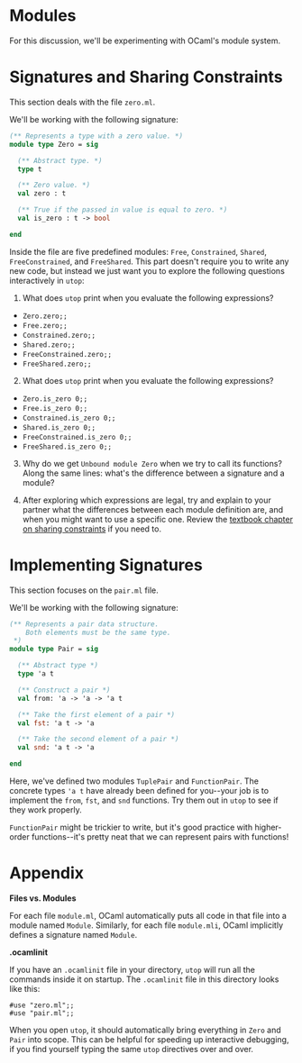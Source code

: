 # Modules 

For this discussion, we'll be experimenting with OCaml's module system.

# Signatures and Sharing Constraints

This section deals with the file `zero.ml`.

We'll be working with the following signature:

```ocaml
(** Represents a type with a zero value. *)
module type Zero = sig

  (** Abstract type. *)
  type t

  (** Zero value. *)
  val zero : t

  (** True if the passed in value is equal to zero. *)
  val is_zero : t -> bool

end
```

Inside the file are five predefined modules: `Free`, `Constrained`,
`Shared`, `FreeConstrained`, and `FreeShared`. This part doesn't require
you to write any new code, but instead we just want you to explore
the following questions interactively in `utop`:

1. What does `utop` print when you evaluate the following expressions?
  - `Zero.zero;;`
  - `Free.zero;;`
  - `Constrained.zero;;`
  - `Shared.zero;;`
  - `FreeConstrained.zero;;`
  - `FreeShared.zero;;`

2. What does `utop` print when you evaluate the following expressions?
  - `Zero.is_zero 0;;`
  - `Free.is_zero 0;;`
  - `Constrained.is_zero 0;;`
  - `Shared.is_zero 0;;`
  - `FreeConstrained.is_zero 0;;`
  - `FreeShared.is_zero 0;;`

3. Why do we get `Unbound module Zero` when we try to call its functions?
   Along the same lines: what's the difference between a signature and a module?

4. After exploring which expressions are legal, try and explain to your
   partner what the differences between each module definition are, and
   when you might want to use a specific one. Review the
   [textbook chapter on sharing constraints][1] if you need to.

#  Implementing Signatures

This section focuses on the `pair.ml` file.

We'll be working with the following signature:

```ocaml
(** Represents a pair data structure.
    Both elements must be the same type.
 *)
module type Pair = sig

  (** Abstract type *)
  type 'a t

  (** Construct a pair *)
  val from: 'a -> 'a -> 'a t

  (** Take the first element of a pair *)
  val fst: 'a t -> 'a

  (** Take the second element of a pair *)
  val snd: 'a t -> 'a

end
```

Here, we've defined two modules `TuplePair` and `FunctionPair`.
The concrete types `'a t` have already been defined for you--your
job is to implement the `from`, `fst`, and `snd` functions. Try
them out in `utop` to see if they work properly.

`FunctionPair` might be trickier to write, but it's good practice with
higher-order functions--it's pretty neat that we can represent pairs
with functions!

# Appendix

**Files vs. Modules**

For each file `module.ml`, OCaml automatically puts all code in that file into
a module named `Module`. Similarly, for each file `module.mli`, OCaml implicitly
defines a signature named `Module`.

**.ocamlinit**

If you have an `.ocamlinit` file in your directory, `utop` will run all the commands
inside it on startup. The `.ocamlinit` file in this directory looks like this:

```
#use "zero.ml";;
#use "pair.ml";;
```

When you open `utop`, it should automatically bring everything in `Zero` and `Pair`
into scope. This can be helpful for speeding up interactive debugging, if you
find yourself typing the same `utop` directives over and over.

[1]: http://www.cs.cornell.edu/courses/cs3110/2018fa/textbook/modules/sharing_constraints.html
